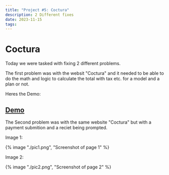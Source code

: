 ```yaml
---
title: "Project #5: Coctura"
description: 2 Different fixes
date: 2023-11-15
tags:
---
```

# Coctura

Today we were tasked with fixing 2 different problems.

The first problem was with the websit "Coctura" and it needed to be able to do the math and logic to calculate the total with tax etc. for a model and a plan or not.

Heres the Demo:
<h2> <a href="https://lavishdances.github.io/FallJS.ch6/" target="_blank" >Demo</a></h2>

The Second problem was with the same website "Coctura" but with a payment submition and a reciet being prompted.

Image 1:

{% image "./pic1.png", "Screenshot of page 1" %}

Image 2:

{% image "./pic2.png", "Screenshot of page 2" %}